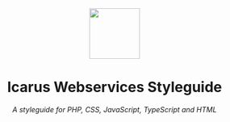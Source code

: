 <div align="center">
    <img src="http://icarusws.nl/js-content/resources/logo_geen_background.png" height="100px">
    <h1>Icarus Webservices Styleguide</h1>
    <i>A styleguide for PHP, CSS, JavaScript, TypeScript and HTML</i>
</div>
